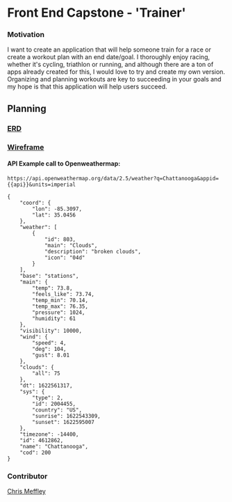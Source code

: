 # Front End Capstone - 'Trainer'

### Motivation
I want to create an application that will help someone train for a race or create a workout plan with an end date/goal. I thoroughly enjoy racing, whether it's cycling, triathlon or running, and although there are a ton of apps already created for this, I would love to try and create my own version. Organizing and planning workouts are key to succeeding in your goals and my hope is that this application will help users succeed. 

## Planning
### [ERD](https://dbdiagram.io/d/60b2709bb29a09603d171b11)

### [Wireframe](https://www.figma.com/file/n0zW9BFw5XAbdPBJ1HBnHb/Capstone-Trainer?node-id=2%3A56)

#### API Example call to Openweathermap:
`https://api.openweathermap.org/data/2.5/weather?q=Chattanooga&appid={{api}}&units=imperial`

```
{
    "coord": {
        "lon": -85.3097,
        "lat": 35.0456
    },
    "weather": [
        {
            "id": 803,
            "main": "Clouds",
            "description": "broken clouds",
            "icon": "04d"
        }
    ],
    "base": "stations",
    "main": {
        "temp": 73.8,
        "feels_like": 73.74,
        "temp_min": 70.14,
        "temp_max": 76.35,
        "pressure": 1024,
        "humidity": 61
    },
    "visibility": 10000,
    "wind": {
        "speed": 4,
        "deg": 104,
        "gust": 8.01
    },
    "clouds": {
        "all": 75
    },
    "dt": 1622561317,
    "sys": {
        "type": 2,
        "id": 2004455,
        "country": "US",
        "sunrise": 1622543309,
        "sunset": 1622595007
    },
    "timezone": -14400,
    "id": 4612862,
    "name": "Chattanooga",
    "cod": 200
}
```


### Contributor
[Chris Meffley](https://github.com/cmeffley)
